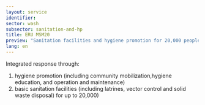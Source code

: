 ```yaml
---
layout: service
identifier: 
sector: wash
subsector: sanitation-and-hp
title: ERU MSM20
preview: "Sanitation facilities and hygiene promotion for 20,000 people."
lang: en
---
```


Integrated response through:

1. hygiene promotion (including community mobilization,hygiene education, and operation and maintenance)
2. basic sanitation facilities (including latrines, vector control and solid waste disposal) for up to 20,000)
